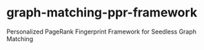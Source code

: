 # graph-matching-ppr-framework
Personalized PageRank Fingerprint Framework for Seedless Graph Matching
